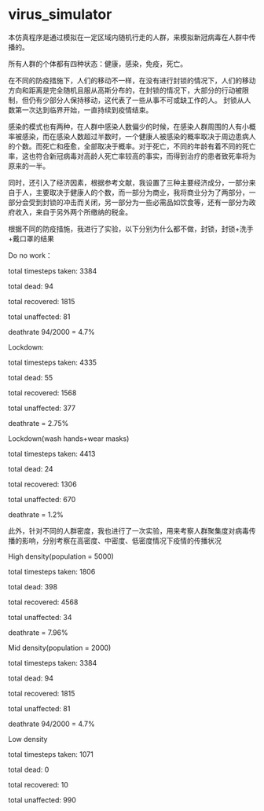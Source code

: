 # virus_simulator
本仿真程序是通过模拟在一定区域内随机行走的人群，来模拟新冠病毒在人群中传播的。

所有人群的个体都有四种状态：健康，感染，免疫，死亡。

在不同的防疫措施下，人们的移动不一样，在没有进行封锁的情况下，人们的移动方向和距离是完全随机且服从高斯分布的，在封锁的情况下，大部分的行动被限制，但仍有少部分人保持移动，这代表了一些从事不可或缺工作的人。
封锁从人数第一次达到临界开始，一直持续到疫情结束。

感染的模式也有两种，在人群中感染人数偏少的时候，在感染人群周围的人有小概率被感染，而在感染人数超过半数时，一个健康人被感染的概率取决于周边患病人的个数。而死亡和痊愈，全部取决于概率。对于死亡，不同的年龄有着不同的死亡率，这也符合新冠病毒对高龄人死亡率较高的事实，而得到治疗的患者致死率将为原来的一半。

同时，还引入了经济因素，根据参考文献，我设置了三种主要经济成分，一部分来自于人，主要取决于健康人的个数，而一部分为商业，我将商业分为了两部分，一部分会受到封锁的冲击而关闭，另一部分为一些必需品如饮食等，还有一部分为政府收入，来自于另外两个所缴纳的税金。

根据不同的防疫措施，我进行了实验，以下分别为什么都不做，封锁，封锁+洗手+戴口罩的结果

Do no work：

total timesteps taken: 3384

total dead: 94

total recovered: 1815

total unaffected: 81

deathrate 94/2000 = 4.7%

Lockdown:

total timesteps taken: 4335

total dead: 55

total recovered: 1568

total unaffected: 377

deathrate = 2.75%

Lockdown(wash hands+wear masks)

total timesteps taken: 4413

total dead: 24

total recovered: 1306

total unaffected: 670

deathrate = 1.2%

此外，针对不同的人群密度，我也进行了一次实验，用来考察人群聚集度对病毒传播的影响，分别考察在高密度、中密度、低密度情况下疫情的传播状况

High density(population = 5000)

total timesteps taken: 1806

total dead: 398

total recovered: 4568

total unaffected: 34

deathrate = 7.96%

Mid density(population = 2000)

total timesteps taken: 3384

total dead: 94

total recovered: 1815

total unaffected: 81

deathrate 94/2000 = 4.7%

Low density

total timesteps taken: 1071

total dead: 0

total recovered: 10

total unaffected: 990

